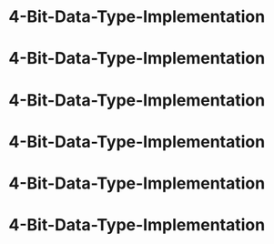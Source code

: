 # 4-Bit-Data-Type-Implementation
# 4-Bit-Data-Type-Implementation
# 4-Bit-Data-Type-Implementation
# 4-Bit-Data-Type-Implementation
# 4-Bit-Data-Type-Implementation
# 4-Bit-Data-Type-Implementation
